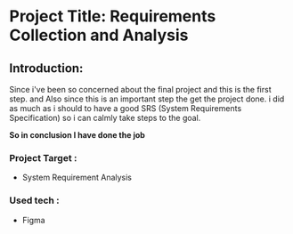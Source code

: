 # Project Title: Requirements Collection and Analysis 

## Introduction:

Since i've been so concerned about the final project and this is the first step. and Also since this is an important step the get the project done. i did as much as i should to have a good SRS (System Requirements Specification) so i can calmly take steps to the goal.

**So in conclusion I have done the job**

### Project Target :

- System Requirement Analysis

### Used tech :
- Figma
